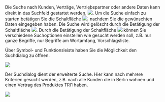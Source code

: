 Die Suche nach Kunden, Verträge, Vertriebspartner oder andere Daten kann direkt in das Suchfeld gestartet werden. ![](http://xpecto.github.io/docs/img/img_1425898635719.png). 
Um die Suche einfach zu starten betätigen Sie die Schaltfläche ![](http://xpecto.github.io/docs/img/img_1430301774652.png),  nachdem Sie die gewünschten Daten eingegeben haben. Die Suche wird gelöscht durch die Betätigung der Schaltfläche ![](http://xpecto.github.io/docs/img/img_1429098613885.png). Durch die Betätigung der Schaltfläche ![](http://xpecto.github.io/docs/img/img_1430302905891.png) können Sie verschiedene Suchoptionen einstellen wie gesucht werden soll,  z.B. nur ganze Begriffe, nur Begriffe am Wortamfang, Vorschlagsliste.


Über Symbol- und Funktionsleiste haben Sie die Möglichkeit den Suchdialog zu öffnen.

![](http://xpecto.github.io/docs/img/img_1437999785393.png)

 Der Suchdialog dient der erweiterte Suche. Hier kann nach mehrere Kriterien gesucht werden, z.B. nach alle Kunden die in Berlin wohnen und einen Vertrag des Produktes TRI1 haben.
 
![](http://xpecto.github.io/docs/img/img_1437999710660.png)